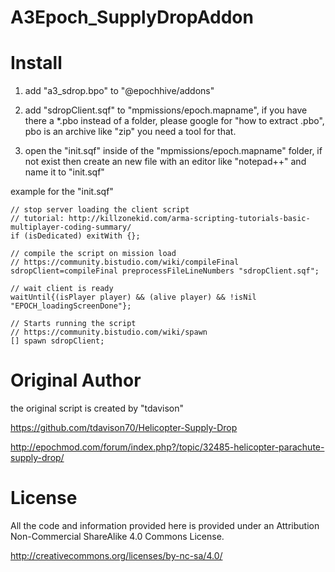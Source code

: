# A3Epoch_SupplyDropAddon

# Install
1. add  "a3_sdrop.bpo"  to  "@epochhive/addons"

2. add "sdropClient.sqf" to "mpmissions/epoch.mapname", if you have there a *.pbo instead of a folder, please google for "how to extract .pbo", pbo is an archive like "zip" you need a tool for that.

3. open the "init.sqf" inside of the "mpmissions/epoch.mapname" folder, if not exist then create an new file with an editor like "notepad++" and name it to "init.sqf"

example for the "init.sqf"
```
// stop server loading the client script
// tutorial: http://killzonekid.com/arma-scripting-tutorials-basic-multiplayer-coding-summary/  
if (isDedicated) exitWith {}; 

// compile the script on mission load
// https://community.bistudio.com/wiki/compileFinal
sdropClient=compileFinal preprocessFileLineNumbers "sdropClient.sqf";

// wait client is ready 
waitUntil{(isPlayer player) && (alive player) && !isNil "EPOCH_loadingScreenDone"};

// Starts running the script
// https://community.bistudio.com/wiki/spawn
[] spawn sdropClient;
```



# Original Author

the original script is created by "tdavison" 

https://github.com/tdavison70/Helicopter-Supply-Drop

http://epochmod.com/forum/index.php?/topic/32485-helicopter-parachute-supply-drop/


# License

All the code and information provided here is provided under an Attribution Non-Commercial ShareAlike 4.0 Commons License.

http://creativecommons.org/licenses/by-nc-sa/4.0/
